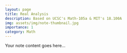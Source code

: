 ```yaml
---  
layout: page  
title: Real Analysis  
description: Based on UCSC's Math-105a & MIT's 18.100A    
img: assets/img/note-thumbnail.jpg  
importance: 1  
category: Math  
---  
```

  
Your note content goes here...

